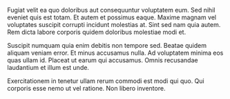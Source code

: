 Fugiat velit ea quo doloribus aut consequuntur voluptatem eum. Sed nihil eveniet quis est totam. Et autem et possimus eaque. Maxime magnam vel voluptates suscipit corrupti incidunt molestias at. Sint sed nam quia autem. Rem dicta labore corporis quidem doloribus molestiae modi et.
 Suscipit numquam quia enim debitis non tempore sed. Beatae quidem aliquam veniam error. Et minus accusamus nulla. Ad voluptatem minima eos quas ullam id. Placeat ut earum qui accusamus. Omnis recusandae laudantium et illum est unde.
 Exercitationem in tenetur ullam rerum commodi est modi qui quo. Qui corporis esse nemo ut vel ratione. Non libero inventore.